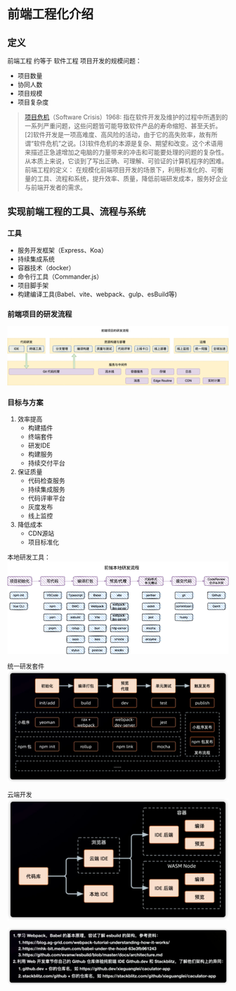 # 前端工程化介绍

## 定义
前端工程 约等于 软件工程
项目开发的规模问题：
- 项目数量
- 协同人数
- 项目规模
- 项目复杂度
> [项目危机](https://zh.wikipedia.org/wiki/%E8%BD%AF%E4%BB%B6%E5%8D%B1%E6%9C%BA)（Software Crisis）1968:
> 指在软件开发及维护的过程中所遇到的一系列严重问题，这些问题皆可能导致软件产品的寿命缩短、甚至夭折。[2]软件开发是一项高难度、高风险的活动，由于它的高失败率，故有所谓“软件危机”之说。[3]软件危机的本源是复杂、期望和改变。这个术语用来描述正急遽增加之电脑的力量带来的冲击和可能要处理的问题的复杂性。从本质上来说，它谈到了写出正确、可理解、可验证的计算机程序的困难。
前端工程的定义：
在规模化前端项目开发的场景下，利用标准化的、可衡量的工具、流程和系统，提升效率、质量，降低前端研发成本，服务好企业与前端开发者的需求。

## 实现前端工程的工具、流程与系统
### 工具
- 服务开发框架（Express、Koa）
- 持续集成系统
- 容器技术（docker）
- 命令行工具（Commander.js）
- 项目脚手架
- 构建编译工具(Babel、vite、webpack、gulp、esBuild等)
### 前端项目的研发流程
![前端研发流程](images/fe-project-process.png)

### 目标与方案
1. 效率提高
    - 构建插件
    - 终端套件
    - 研发IDE
    - 构建服务
    - 持续交付平台
2. 保证质量
    - 代码检查服务
    - 持续集成服务
    - 代码评审平台
    - 灰度发布
    - 线上监控
3. 降低成本
    - CDN源站
    - 项目标准化

本地研发工具：
![](images/fe-local-process.png)

统一研发套件
![](images/Pasted%20image%2020220921113743.png)

云端开发
![](images/Pasted%20image%2020220921114208.png)

![](images/Pasted%20image%2020220921114259.png)


